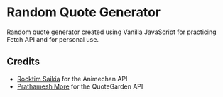 # Random Quote Generator

Random quote generator created using Vanilla JavaScript for practicing Fetch API and for personal use.

## Credits

- <a href="https://rocktimsaikia.now.sh/">Rocktim Saikia</a> for the Animechan API
- <a href="https://github.com/pprathameshmore">Prathamesh More</a> for the QuoteGarden API
